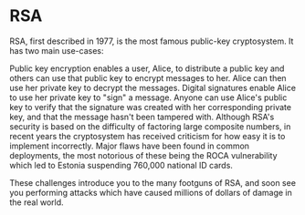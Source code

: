 # RSA
RSA, first described in 1977, is the most famous public-key cryptosystem. It has two main use-cases:

Public key encryption enables a user, Alice, to distribute a public key and others can use that public key to encrypt messages to her. Alice can then use her private key to decrypt the messages.
Digital signatures enable Alice to use her private key to "sign" a message. Anyone can use Alice's public key to verify that the signature was created with her corresponding private key, and that the message hasn't been tampered with.
Although RSA's security is based on the difficulty of factoring large composite numbers, in recent years the cryptosystem has received criticism for how easy it is to implement incorrectly. Major flaws have been found in common deployments, the most notorious of these being the ROCA vulnerability which led to Estonia suspending 760,000 national ID cards.

These challenges introduce you to the many footguns of RSA, and soon see you performing attacks which have caused millions of dollars of damage in the real world.

